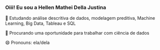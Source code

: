 ### Oiii! Eu sou a Hellen Mathei Della Justina

🌱 Estudando análise descritiva de dados, modelagem preditiva, Machine Learning, Big Data, Tableau e SQL

👯 Procurando uma oportunidade para trabalhar com ciência de dados

😄 Pronouns: ela/dela
